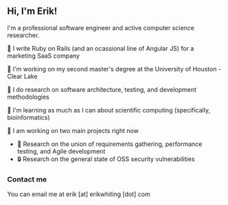 ## Hi, I'm Erik!
I'm a professional software engineer and active computer science researcher.

:briefcase: I write Ruby on Rails (and an ocassional line of Angular JS) for a marketing SaaS company

:school: I'm working on my second master's degree at the University of Houston - Clear Lake

:microscope: I do research on software architecture, testing, and development methodologies

:blue_book: I'm learning as much as I can about scientific computing (specifically, bioinformatics)

:construction_worker: I am working on two main projects right now
* :mag_right: Research on the union of requirements gathering, performance testing, and Agile development
* :lock: Research on the general state of OSS security vulnerabilities

### Contact me
You can email me at erik [at] erikwhiting [dot] com
